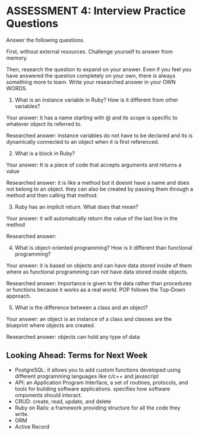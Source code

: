 # ASSESSMENT 4: Interview Practice Questions
Answer the following questions.

First, without external resources. Challenge yourself to answer from memory.

Then, research the question to expand on your answer. Even if you feel you have answered the question completely on your own, there is always something more to learn. Write your researched answer in your OWN WORDS.  

1. What is an instance variable in Ruby? How is it different from other variables?

  Your answer: it has a name starting with @ and its scope is specific to whatever object its referred to.

  Researched answer: instance variables do not have to be declared and its is dynamically connected to an object when it is first referenced.



2. What is a block in Ruby?

  Your answer: It is a piece of code that accepts arguments and returns a value

  Researched answer: it is like a method but it doesnt have a name and does not belong to an object. they can also be created by passing them through a method and then calling that method.



3. Ruby has an implicit return. What does that mean?

  Your answer: it will automatically return the value of the last line in the method

  Researched answer:



4. What is object-oriented programming? How is it different than functional programming?

  Your answer: it is based on objects and can have data stored inside of them where as functional programming can not have data stored inside objects.

  Researched answer: Importance is given to the data rather than procedures or functions because it works as a real world. POP follows the Top-Down approach.



5. What is the difference between a class and an object?

  Your answer: an object is an instance of a class and classes are the blueprint where objects are created.

  Researched answer: objects can hold any type of data



## Looking Ahead: Terms for Next Week
- PostgreSQL: it allows you to add custom functions developed using different programming languages like c/c++ and javascript
- API: an Application Program Interface, a set of routines, protocols, and tools for building software applications. specifies how software omponents should interact.
- CRUD: create, read, update, and delete
- Ruby on Rails: a framework providing structure for all the code they write.
- ORM
- Active Record
